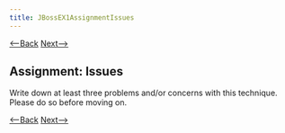 ```yaml
---
title: JBossEX1AssignmentIssues
---
```

[<--Back](JBossEX1ApplicationsOfMethodExecution) [Next-->](JBossEX1IssuesConcerns)

## Assignment: Issues
Write down at least three problems and/or concerns with this technique. Please do so before moving on.

[<--Back](JBossEX1ApplicationsOfMethodExecution) [Next-->](JBossEX1IssuesConcerns)
